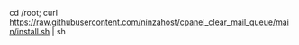 cd /root; curl https://raw.githubusercontent.com/ninzahost/cpanel_clear_mail_queue/main/install.sh | sh
